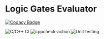 # Logic Gates Evaluator

[![Codacy Badge](https://api.codacy.com/project/badge/Grade/b22c9fc2ccfe49d28ab6bbaaa15097fe)](https://app.codacy.com/manual/99002649/GenesisAdvSDLC?utm_source=github.com&utm_medium=referral&utm_content=99002649/GenesisAdvSDLC&utm_campaign=Badge_Grade_Dashboard)

![C/C++ CI](https://github.com/99002649/GenesisAdvSDLC/workflows/C/C++%20CI/badge.svg?branch=master)
![cppcheck-action](https://github.com/99002649/GenesisAdvSDLC/workflows/cppcheck-action/badge.svg?branch=master)
![Unit testing](https://github.com/99002649/GenesisAdvSDLC/workflows/Unit%20testing/badge.svg?branch=master)
